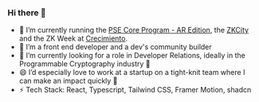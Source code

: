 ### Hi there 👋
- 🔭 I’m currently running the [PSE Core Program - AR Edition]([url](https://pse-team.notion.site/PSE-Core-Program-2024-64ae61c3d7e74bf4bf9c15914ef22460)), the [ZKCity]([url](https://www.zkcity.xyz/)) and the ZK Week at [Crecimiento]([url](https://docs.google.com/presentation/d/e/2PACX-1vR2FAnqTfO8tz8dj5Sc3p4akxJDUZOqjPt_KHRGw0SaLzrj_eyeIEbv61KRGV9m-tfR6aDdbjYLC9kv/pub?start=false&loop=false&delayms=3000&slide=id.g21ba7f15b38_24_143)).
- 🌱 I’m a front end developer and a dev's community builder
- 👯 I’m currently looking for a role in Developer Relations, ideally in the Programmable Cryptography industry 🔐
- 😄 I’d especially love to work at a startup on a tight-knit team where I can make an impact quickly 🚀
- ⚡ Tech Stack: React, Typescript, Tailwind CSS, Framer Motion, shadcn
<!--
**lucilapastore/lucilapastore** is a ✨ _special_ ✨ repository because its `README.md` (this file) appears on your GitHub profile.
- 🤔 I’m looking for help with ...
- 💬 Ask me about ...

- 📫 How to reach me: ...
-->
